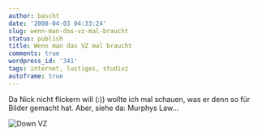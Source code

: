 ```yaml
---
author: bascht
date: '2008-04-03 04:33:24'
slug: wenn-man-das-vz-mal-braucht
status: publish
title: Wenn man das VZ mal braucht
comments: true
wordpress_id: '341'
tags: internet, lustiges, studivz
autoframe: true
---
```


Da Nick nicht flickern will (:)) wollte ich mal schauen, was er
denn so für Bilder gemacht hat. Aber, siehe da: Murphys Law...

![Down VZ](/blog/2008-04-03-wenn-man-das-vz-mal-braucht/alles_down.jpg)
